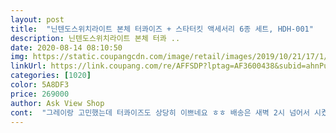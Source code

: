 ```yaml
---
layout: post 
title:  "닌텐도스위치라이트 본체 터콰이즈 + 스타터킷 액세서리 6종 세트, HDH-001" 
description: 닌텐도스위치라이트 본체 터콰 ..
date: 2020-08-14 08:10:50 
img: https://static.coupangcdn.com/image/retail/images/2019/10/21/17/1/41233c95-b5d6-41f0-a82e-54e8d0c3c854.jpg 
linkUrl: https://link.coupang.com/re/AFFSDP?lptag=AF3600438&subid=ahnPublicAsk&pageKey=322089257&itemId=1031296793&vendorItemId=5479967651&traceid=V0-113-c7218781e99c0e2b 
categories: [1020] 
color: 5A8DF3 
price: 269000 
author: Ask View Shop 
cont:  "그레이랑 고민했는데 터콰이즈도 상당히 이쁘네요 ㅎㅎ 배송은 새벽 2시 넘어서 시켰는데 그날 오후 4시 전에 왔어요.<br/> 역시 로켓배송<br/>머 잘 하고 있겠죠... <br/>!<br/>받았다고 하는데 아무말이 없습니다.<br/><br/>선물용으로 구입함으로 인하여<br/>좋은지 안좋은지 깨진건지 머가 빠진건지 다 있는건지 전혀 모릅니다.<br/><br/>코로나 대란일어나기 전에 빨리 구매한게 신의 한수<br/>" 
---
```

